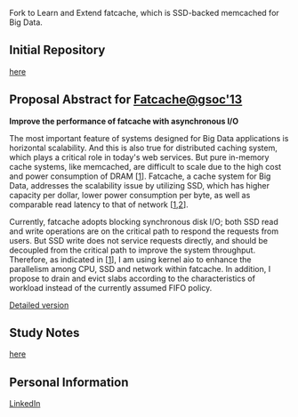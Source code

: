 Fork to Learn and Extend fatcache, which is SSD-backed memcached for Big Data. 

## Initial Repository 
[here](https://github.com/twitter/fatcache/)

## Proposal Abstract for [Fatcache@gsoc'13](https://github.com/twitter/twitter.github.com/wiki/Google-Summer-of-Code-2013)

**Improve the performance of fatcache with asynchronous I/O** 

The most important feature of systems designed for Big Data applications 
is horizontal scalability. And this is also true for distributed caching 
system, which plays a critical role in today's web services. 
But pure in-memory cache systems, like memcached, are difficult to scale
due to the high cost and power consumption of DRAM 
[[1](https://github.com/twitter/fatcache/)].
Fatcache, a cache system for Big Data, addresses the scalability issue
by utilizing SSD, which has higher capacity per dollar, lower power consumption 
per byte, as well as comparable read latency to that of network 
[[1](https://github.com/twitter/fatcache/),[2](https://gist.github.com/jboner/2841832)].

Currently, fatcache adopts blocking synchronous disk I/O; both SSD read and
write operations are on the critical path to respond the requests from users.
But SSD write does not service requests directly, and should be decoupled 
from the critical path to improve the system throughput. 
Therefore, as indicated in [[1](https://github.com/twitter/fatcache/)], 
I am using kernel aio to enhance the parallelism among CPU, SSD and network 
within fatcache. In addition, I propose to drain and evict slabs according 
to the characteristics of workload instead of the currently assumed FIFO policy.

[Detailed version](https://github.com/cloudXane/fatcache/blob/asyncIO/proposal.txt)

## Study Notes 
[here](https://github.com/cloudXane/fatcache/blob/asyncIO/learning.txt)

## Personal Information
[LinkedIn](http://www.linkedin.com/pub/xiaobing-li/69/a71/319)
